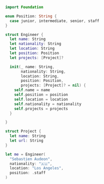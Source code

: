 ```swift
import Foundation

enum Position: String {
  case junior, intermediate, senior, staff
}

struct Engineer {
  let name: String
  let nationality: String
  let location: String
  let position: Position
  let projects: [Project]?

  init(_ name: String,
       nationality: String,
       location: String,
       position: Position,
       projects: [Project]? = nil) {
    self.name = name
    self.position = position
    self.location = location
    self.nationality = nationality
    self.projects = projects
  }

}

struct Project {
  let name: String
  let url: String
}

let me = Engineer(
  "Sebastien Audeon",
  nationality: "🇦🇺",
  location: "Los Angeles",
  position: .staff
)
```

<!--
**saudeon/saudeon** is a ✨ _special_ ✨ repository because its `README.md` (this file) appears on your GitHub profile.

Here are some ideas to get you started:

- 🔭 I’m currently working on ...
- 🌱 I’m currently learning ...
- 👯 I’m looking to collaborate on ...
- 🤔 I’m looking for help with ...
- 💬 Ask me about ...
- 📫 How to reach me: ...
- 😄 Pronouns: ...
- ⚡ Fun fact: ...
-->
